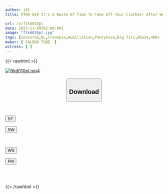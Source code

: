 ```yaml
---
author: j91
title: FTKD-010 It's A Waste Of Time To Take Off Your Clothes! After Work, A Hole Is Made In The Stuffy Black Pantyhose Of A Female Employee With Beautiful Legs And Kamijiri, And She Is Immediately Fucked With Her Raw Pussy.

url: /v/ftkd010pl
date: 2023-11-09T02:00:00Z
image: "ftkd010pl.jpg"
tags: [Censored,OL,Creampie,Humiliation,Pantyhose,Big Tits,Abuse,4HR+	 ]
maker: [ FALENO TUBE  ]
actress: [ ]
---
```



{{< rawhtml >}}

<div class="video" data-videoid="wZRRZDoVgofJr6A">
    <a href="javascript:;">
        <img src="https://my.j91.asia/v/ftkd010pl/ftkd010pl.jpg" width="WIDTH" height="HEIGHT" alt="ftkd010pl.mp4" loading="lazy">
    </a>
</div>

<script type="text/javascript" src="https://j91.asia/asset/on-demand-st.js"></script>

<br>
  <link rel="stylesheet" href="https://j91.asia/asset/bs5.css">
  
  <center>
  <button class="btn btn-primary" type="button" data-bs-toggle="collapse" data-bs-target=".multi-collapse" aria-expanded="false" aria-controls="multiCollapseExample1 multiCollapseExample2"><h2>Download</h2></button></center>
</p>
<div class="row">
  <div class="col">
    <div class="collapse multi-collapse" id="multiCollapseExample1">
      <div class="card card-body">
	      	      <br>
<div class="buttons">  
<p><a href="https://streamtape.to/v/wZRRZDoVgofJr6A" target="_blank"><button class="btn-hover color-3"><i class="fa fa-download"></i> ST</button></a></p>
<p><a href="https://sfastwish.com/781q2ephs4gb" target="_blank"><button class="btn-hover color-2"><i class="fa fa-download"></i> SW</button></a></p></div>
    </div>
  </div>
</div>
  <div class="col">
    <div class="collapse multi-collapse" id="multiCollapseExample2">
      <div class="card card-body">
	      <br>
<div class="buttons">
<p><a href="https://wolfstream.tv/pvcfrzh1z0zf" target="_blank"><button class="btn-hover color-9"><i class="fa fa-download"></i> WS</button></a></p>
<p><a href="https://filemoon.sx/d/dwehynjyfi98" target="_blank"><button class="btn-hover color-8"><i class="fa fa-download"></i> FM</button></a></p></div>
<br><br>
      </div>
    </div>
  </div>
</div>

{{< /rawhtml >}}
